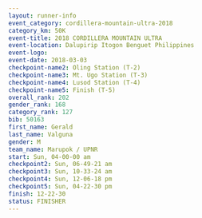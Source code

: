 ```yaml
---
layout: runner-info 
event_category: cordillera-mountain-ultra-2018 
category_km: 50K 
event-title: 2018 CORDILLERA MOUNTAIN ULTRA 
event-location: Dalupirip Itogon Benguet Philippines 
event-logo: 
event-date: 2018-03-03 
checkpoint-name2: Oling Station (T-2) 
checkpoint-name3: Mt. Ugo Station (T-3) 
checkpoint-name4: Lusod Station (T-4) 
checkpoint-name5: Finish (T-5) 
overall_rank: 202
gender_rank: 168
category_rank: 127
bib: 50163
first_name: Gerald
last_name: Valguna
gender: M
team_name: Marupok / UPNR
start: Sun, 04-00-00 am
checkpoint2: Sun, 06-49-21 am
checkpoint3: Sun, 10-33-24 am
checkpoint4: Sun, 12-06-18 pm
checkpoint5: Sun, 04-22-30 pm
finish: 12-22-30
status: FINISHER
---
```

